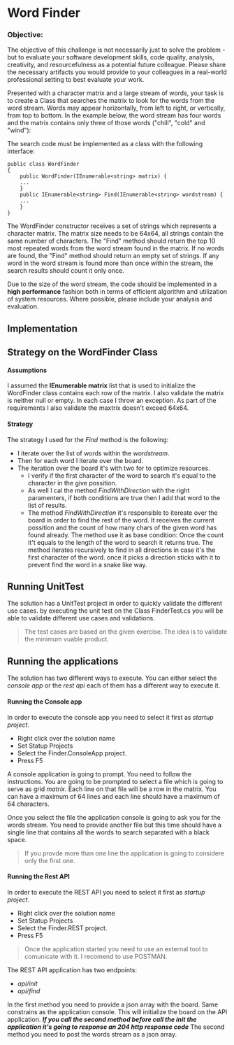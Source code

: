 # Word Finder

### Objective: 
The objective of this challenge is not necessarily just to solve the problem - but to evaluate your software development skills, code quality, analysis, creativity, and resourcefulness as a potential future colleague. Please share the necessary artifacts you would provide to your colleagues in a real-world professional setting to best evaluate your work.

Presented with a character matrix and a large stream of words, your task is to create a Class that searches the matrix to look for the words from the word stream. Words may appear horizontally, from left to right, or vertically, from top to bottom. In the example below, the word stream has four words and the matrix contains only three of those words ("chill", "cold" and "wind"):
 
The search code must be implemented as a class with the following interface:

```
public class WordFinder
{ 	
	public WordFinder(IEnumerable<string> matrix) { 
    ... 
    }
    public IEnumerable<string> Find(IEnumerable<string> wordstream) { 
    ... 
    }
}

```

The WordFinder constructor receives a set of strings which represents a character matrix. The matrix size needs to be 64x64, all strings contain the same number of characters.
The "Find" method should return the top 10 most repeated words from the word stream found in the matrix. If no words are found, the "Find" method should return an empty set of strings. If any word in the word stream is found more than once within the stream, the search results should count it only once.

Due to the size of the word stream, the code should be implemented in a **high performance** fashion both in terms of efficient algorithm and utilization of system resources. Where possible, please include your analysis and evaluation.

## Implementation

## Strategy on the WordFinder Class

#### Assumptions

I assumed the **IEnumerable<string> matrix** list that is used to initialize the WordFinder class contains each row of the matrix. I also validate the matrix is neither null or empty. In each case I throw an exception. As part of the requirements I also validate the maxtrix doesn't exceed 64x64.

#### Strategy

The strategy I used for the _Find_ method is the following:

- I iterate over the list of words within the _wordstream_.
- Then for each word I iterate over the board.
- The iteration over the board it's with two for to optimize resources.
    - I verify if the first character of the word to search it's equal to the character in the give possition.
    - As well I cal the method _FindWithDirection_ with the right paramenters, if both conditions are true then I add that word to the list of results.
    - The method _FindWithDirection_ it's responsible to itereate over the board in order to find the rest of the word. It receives the current possition and the count of how many chars of the given word has found already. The method use it as base condition: Once the count it't equals to the length of the word to search it returns true. The method iterates recursively to find  in all directions in case it's the first character of the word. once it picks a direction sticks with it to prevent find the word in a snake like way.

## Running UnitTest

The solution has a UnitTest project in order to quickly validate the different use cases. by executing the unit test on the Class FinderTest.cs you will be able to validate different use cases and validations. 

> The test cases are based on the given exercise. The idea is to validate the minimum vuable product.

## Running the applications

The solution has two different ways to execute. You can either select the *_console app_* or the *_rest api_* each of them has a different way to execute it.

#### Running the Console app

In order to execute the console app you need to select it first as _startup project_. 

- Right click over the solution name
- Set Statup Projects
- Select the Finder.ConsoleApp project.
- Press F5

A console application is going to prompt. You need to follow the instructions. You are going to be prompted to select a file which is going to serve as grid *matrix*. Each line on that file will be a row
in the matrix. You can have a maximum of 64 lines and each line should have a maximum of 64 characters.

Once you select the file the application console is going to ask you for the words stream. You need to provide another file but this time should have a single line that contains all the words to search separated with a black space.
> If you provde more than one line the application is going to considere only the first one.

#### Running the Rest API

In order to execute the REST API you need to select it first as _startup project_. 

- Right click over the solution name
- Set Statup Projects
- Select the Finder.REST project.
- Press F5

> Once the application started you need to use an external tool to comunicate with it. I recomend to use POSTMAN.

The REST API application has two endpoints:
- *_api/init_*
- *_api/find_*

In the first method you need to provide a json array with the board. Same constrains as the application console. This will initialize the board on the API application. 
***If you call the second method before call the init the application it's going to response an 204 http response code***
The second method you need to post the words stream as a json array. 